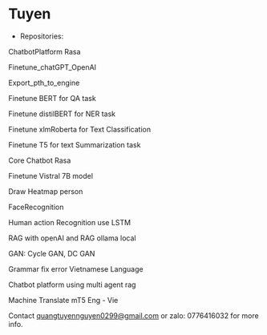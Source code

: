 # Tuyen
- Repositories:

ChatbotPlatform Rasa

Finetune_chatGPT_OpenAI 

Export_pth_to_engine 

Finetune BERT for QA task

Finetune distilBERT for NER task

Finetune xlmRoberta for Text Classification

Finetune T5 for text Summarization task

Core Chatbot Rasa

Finetune Vistral 7B model 

Draw Heatmap person

FaceRecognition

Human action Recognition use LSTM

RAG with openAI and RAG ollama local

GAN: Cycle GAN, DC GAN

Grammar fix error Vietnamese Language

Chatbot platform using multi agent rag

Machine Translate mT5 Eng - Vie

Contact quangtuyennguyen0299@gmail.com or zalo: 0776416032 for more info.
